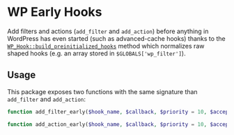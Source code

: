 # WP Early Hooks

Add filters and actions (`add_filter` and `add_action`) before anything in WordPress has even started (such as advanced-cache hooks) thanks to the [`WP_Hook::build_preinitialized_hooks`](https://github.com/WordPress/WordPress/blob/2fda7d7d1aba927f74a1173910b205b92ed0179e/wp-includes/class-wp-hook.php#L379-L433) method which normalizes raw shaped hooks (e.g. an array stored in `$GLOBALS['wp_filter']`).


## Usage

This package exposes two functions with the same signature than `add_filter` and `add_action`:

```php
function add_filter_early($hook_name, $callback, $priority = 10, $accepted_args = 1);
```

```php
function add_action_early($hook_name, $callback, $priority = 10, $accepted_args = 1);
```
